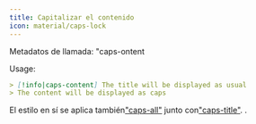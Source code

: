 ```yaml
---
title: Capitalizar el contenido
icon: material/caps-lock
---
```


Metadatos de llamada: "caps-ontent

Usage:

```md
> [!info|caps-content] The title will be displayed as usual
> The content will be displayed as caps
```

El estilo en sí se aplica también["caps-all"](../combined-styling/page-16.md)
junto con["caps-title"](../title-styling/page-16.md).
.

